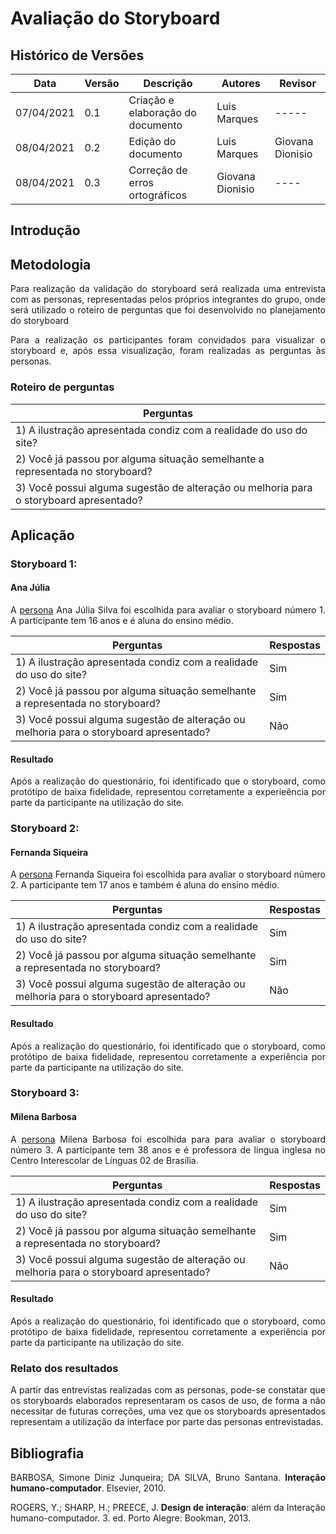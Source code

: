# Avaliação do Storyboard

## Histórico de Versões

| Data       | Versão | Descrição                         | Autores      | Revisor |
| ---------- | ------ | --------------------------------- | ------------ | ------- |
| 07/04/2021 | 0.1    | Criação e elaboração do documento | Luis Marques | -----   |
| 08/04/2021 | 0.2    | Edição do documento               | Luis Marques | Giovana Dionisio |
| 08/04/2021 | 0.3    | Correção de erros ortográficos    | Giovana Dionisio | ----    |

## Introdução

## Metodologia

<p align = "justify"> Para realização da validação do storyboard será realizada uma entrevista com as personas, representadas pelos próprios integrantes do grupo, onde será utilizado o roteiro de perguntas que foi desenvolvido no planejamento do storyboard</p>

<p align = "justify"> Para a realização os participantes foram convidados para visualizar o storyboard e, após essa visualização, foram realizadas as perguntas às personas.</p>

### Roteiro de perguntas

| Perguntas                                                                              |
| -------------------------------------------------------------------------------------- |
| 1) A ilustração apresentada condiz com a realidade do uso do site?                     |
| 2) Você já passou por alguma situação semelhante a representada no storyboard?         |
| 3) Você possui alguma sugestão de alteração ou melhoria para o storyboard apresentado? |

## Aplicação

### Storyboard 1:

#### Ana Júlia

<p align="justify">A <a href="https://interacao-humano-computador.github.io/2020.2-cil2bsb/Analise_Requisitos/personas/">persona</a> Ana Júlia Silva foi escolhida para avaliar o storyboard número 1. A participante tem 16 anos e é aluna do ensino médio.</p>

| Perguntas                                                                              | Respostas |
| -------------------------------------------------------------------------------------- | --------- |
| 1) A ilustração apresentada condiz com a realidade do uso do site?                     | Sim       |
| 2) Você já passou por alguma situação semelhante a representada no storyboard?         | Sim       |
| 3) Você possui alguma sugestão de alteração ou melhoria para o storyboard apresentado? | Não       |

#### Resultado

<p align = "justify"> Após a realização do questionário, foi identificado que o storyboard, como protótipo de baixa fidelidade, representou corretamente a experieência por parte da participante na utilização do site. </p>

### Storyboard 2:

#### Fernanda Siqueira

<p align="justify">A <a href="https://interacao-humano-computador.github.io/2020.2-cil2bsb/Analise_Requisitos/personas/">persona</a> Fernanda Siqueira foi escolhida para avaliar o storyboard número 2. A participante tem 17 anos e também é aluna do ensino médio. </p>

| Perguntas                                                                              | Respostas |
| -------------------------------------------------------------------------------------- | --------- |
| 1) A ilustração apresentada condiz com a realidade do uso do site?                     | Sim       |
| 2) Você já passou por alguma situação semelhante a representada no storyboard?         | Sim       |
| 3) Você possui alguma sugestão de alteração ou melhoria para o storyboard apresentado? | Não       |

#### Resultado

<p align = "justify"> Após a realização do questionário, foi identificado que o storyboard, como protótipo de baixa fidelidade, representou corretamente a experiência por parte da participante na utilização do site. </p>

### Storyboard 3:

#### Milena Barbosa

<p align="justify">A <a href="https://interacao-humano-computador.github.io/2020.2-cil2bsb/Analise_Requisitos/personas/">persona</a> Milena Barbosa foi escolhida para para avaliar o storyboard número 3. A participante tem 38 anos e é professora de língua inglesa no Centro Interescolar de Línguas 02 de Brasília.</p>

| Perguntas                                                                              | Respostas |
| -------------------------------------------------------------------------------------- | --------- |
| 1) A ilustração apresentada condiz com a realidade do uso do site?                     | Sim       |
| 2) Você já passou por alguma situação semelhante a representada no storyboard?         | Sim       |
| 3) Você possui alguma sugestão de alteração ou melhoria para o storyboard apresentado? | Não       |

#### Resultado

<p align = "justify"> Após a realização do questionário, foi identificado que o storyboard, como protótipo de baixa fidelidade, representou corretamente a experiência por parte da participante na utilização do site.</p>

### Relato dos resultados

<p align="justify"> A partir das entrevistas realizadas com as personas, pode-se constatar que os storyboards elaborados representaram os casos de uso, de forma a não necessitar de futuras correções, uma vez que os storyboards apresentados representam a utilização da interface por parte das personas entrevistadas. </p>

## Bibliografia

<p align="justify"> BARBOSA, Simone Diniz Junqueira; DA SILVA, Bruno Santana. <b>Interação humano-computador</b>. Elsevier, 2010. </p>
<p align="justify"> ROGERS, Y.; SHARP, H.; PREECE, J. <b>Design de interação</b>: além da Interação humano-computador. 3. ed. Porto Alegre: Bookman, 2013. </p>
